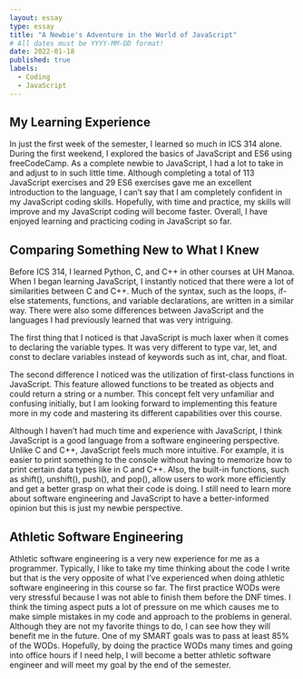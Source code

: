 ```yaml
---
layout: essay
type: essay
title: "A Newbie's Adventure in the World of JavaScript"
# All dates must be YYYY-MM-DD format!
date: 2022-01-18
published: true
labels:
  - Coding
  - JavaScript
---
```


## My Learning Experience

In just the first week of the semester, I learned so much in ICS 314 alone. During the first weekend, I explored the basics of JavaScript and ES6 using freeCodeCamp. As a complete newbie to JavaScript, I had a lot to take in and adjust to in such little time. Although completing a total of 113 JavaScript exercises and 29 ES6 exercises gave me an excellent introduction to the language, I can’t say that I am completely confident in my JavaScript coding skills. Hopefully, with time and practice, my skills will improve and my JavaScript coding will become faster. Overall, I have enjoyed learning and practicing coding in JavaScript so far.

## Comparing Something New to What I Knew

Before ICS 314, I learned Python, C, and C++ in other courses at UH Manoa. When I began learning JavaScript, I instantly noticed that there were a lot of similarities between C and C++. Much of the syntax, such as the loops, if-else statements, functions, and variable declarations, are written in a similar way. There were also some differences between JavaScript and the languages I had previously learned that was very intriguing. 

The first thing that I noticed is that JavaScript is much laxer when it comes to declaring the variable types. It was very different to type var, let, and const to declare variables instead of keywords such as int, char, and float. 

The second difference I noticed was the utilization of first-class functions in JavaScript. This feature allowed functions to be treated as objects and could return a string or a number. This concept felt very unfamiliar and confusing initially, but I am looking forward to implementing this feature more in my code and mastering its different capabilities over this course.

Although I haven’t had much time and experience with JavaScript, I think JavaScript is a good language from a software engineering perspective. Unlike C and C++, JavaScript feels much more intuitive. For example, it is easier to print something to the console without having to memorize how to print certain data types like in C and C++. Also, the built-in functions, such as shift(), unshift(), push(), and pop(), allow users to work more efficiently and get a better grasp on what their code is doing. I still need to learn more about software engineering and JavaScript to have a better-informed opinion but this is just my newbie perspective.


## Athletic Software Engineering

Athletic software engineering is a very new experience for me as a programmer. Typically, I like to take my time thinking about the code I write but that is the very opposite of what I’ve experienced when doing athletic software engineering in this course so far. The first practice WODs were very stressful because I was not able to finish them before the DNF times. I think the timing aspect puts a lot of pressure on me which causes me to make simple mistakes in my code and approach to the problems in general. Although they are not my favorite things to do, I can see how they will benefit me in the future. One of my SMART goals was to pass at least 85% of the WODs. Hopefully, by doing the practice WODs many times and going into office hours if I need help, I will become a better athletic software engineer and will meet my goal by the end of the semester.

